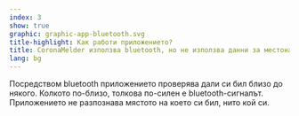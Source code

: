 ```yaml
---
index: 3
show: true
graphic: graphic-app-bluetooth.svg
title-highlight: Как работи приложението?
title: CoronaMelder използва bluetooth, но не използва данни за местонахождение
lang: bg
---
```


Посредством bluetooth приложението проверява дали си бил близо до някого. Колкото по-близо, толкова по-силен е bluetooth-сигналът. Приложението не разпознава мястото на което си бил, нито кой си.
